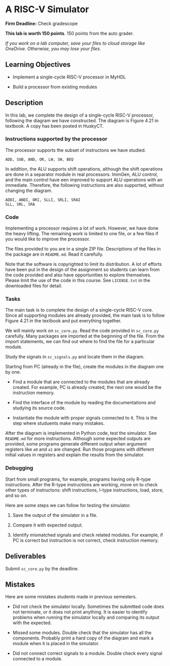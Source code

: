 # A RISC-V Simulator

**Firm Deadline:** Check gradescope

**This lab is worth 150 points**. 150 points from the auto grader.

*If you work on a lab computer, save your files to cloud storage like OneDrive.
Otherwise, you may lose your files.*

## Learning Objectives

* Implement a single-cycle RISC-V processor in MyHDL 

* Build a processor from existing modules

## Description

In this lab, we complete the design of a single-cycle RISC-V processor,
following the diagram we have constructed. The diagram is Figure 4.21 in
textbook. A copy has been posted in HuskyCT.

### Instructions supported by the processor

The processor supports the subset of instructons we have studied.

```
ADD, SUB, AND, OR, LW, SW, BEQ
```

In addition, the ALU supports shift operations, although the shift operations
are done in a separator module in real processors. ImmGen, ALU control, and the
main control have een improved to support ALU operations with an immediate. 
Therefore, the following instructions are also supported, without changing the
diagram. 

```
ADDI, ANDI, ORI, SLLI, SRLI, SRAI
SLL, SRL, SRA
```

### Code

Implementing a processor requires a lot of work. However, we have done the
heavy lifting. The remaining work is limited to one file, or a few files if you
would like to improve the processor.

The files provided to you are in a single ZIP file. Descriptions of the files
in the package are in `README.md`. Read it carefully.

Note that the software is copyrighted to limit its distribution.  A lot of
efforts have been put in the design of the assignment so students can learn
from the code provided and also have opportunities to explore themselves.
Please limit the use of the code in this course. See `LICENSE.txt` in the
downloaded files for detail. 

### Tasks 

The main task is to complete the design of a single-cycle RISC-V core.  Since
all supporting modules are already provided, the main task is to follow Figure
4.21 in the textbook and put everything together. 

We will mainly work on `sc_core.py`. Read the code provided in `sc_core.py`
carefully.  Many packages are imported at the beginning of the file. From the
import statements, we can find out where to find the file for a particular
module. 

Study the signals in `sc_signals.py` and locate them in the diagram.

Starting from PC (already in the file), create the modules in the diagram one 
by one.  

* Find a module that are connected to the modules that are already created. For
  example, PC is already created, the next one would be the instruction memory.

* Find the interface of the module by reading the documentations and studying its
  source code.

* Instantiate the module with proper signals connected to it. This is the step
  where studuents make many mistakes. 

After the diagram is implemented in Python code, test the simulator. See
`README.md` for more instructions. Although some expected outputs are provided,
some programs generate different output when argument registers like `a0` and
`a1` are changed.  Run those programs with different initial values in
registers and explain the results from the simulator.

### Debugging

Start from small programs, for example, programs having only R-type
instructions. After the R-type instructions are working, move on to check other
types of instructons: shift instructions, I-type instructions, load, store, and
so on. 

Here are some steps we can follow for testing the simulator.

1.  Save the output of the simulator in a file.

2.  Compare it with expected output.

3.  Identify mismatched signals and check related modules. For example, if
    PC is correct but instruction is not correct, check instruction memory. 

## Deliverables

Submit `sc_core.py` by the deadline. 

## Mistakes

Here are some mistakes students made in previous semesters. 

*   Did not check the simulator locally. Sometimes the submitted code does not
    terminate, or it does not print anything. It is easier to identify problems
    when running the simulator locally and comparing its output with the
    expected.

*   Missed some modules. Double check that the simulator has all the
    components. Probably print a hard copy of the diagram and mark a module 
    when it is placed in the simulator.

*   Did not connect correct signals to a module. Double check every signal connected
    to a module.
